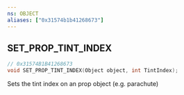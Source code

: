 ```yaml
---
ns: OBJECT
aliases: ["0x31574b1b41268673"]
---
```

## SET_PROP_TINT_INDEX

```c
// 0x31574B1B41268673
void SET_PROP_TINT_INDEX(Object object, int TintIndex);
```

Sets the tint index on an prop object (e.g. parachute)

